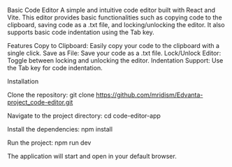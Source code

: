 Basic Code Editor
A simple and intuitive code editor built with React and Vite. This editor provides basic functionalities such as copying code to the clipboard, saving code as a .txt file, and locking/unlocking the editor. It also supports basic code indentation using the Tab key.

Features
Copy to Clipboard: Easily copy your code to the clipboard with a single click.
Save as File: Save your code as a .txt file.
Lock/Unlock Editor: Toggle between locking and unlocking the editor.
Indentation Support: Use the Tab key for code indentation.

Installation

Clone the repository:
git clone https://github.com/mridism/Edvanta-project_code-editor.git

Navigate to the project directory:
cd code-editor-app

Install the dependencies:
npm install

Run the project:
npm run dev

The application will start and open in your default browser.
